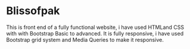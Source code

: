 # Blissofpak

This is front end of a fully functional website,
i have used HTMLand CSS with with Bootstrap Basic to advanced.
It is fully responsive, i have used Bootstrap grid system and
Media Queries to make it responsive.
